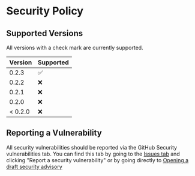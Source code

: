 # Security Policy

## Supported Versions

All versions with a check mark are currently supported.

| Version | Supported          |
| ------- | ------------------ |
| 0.2.3   | :white_check_mark: |
| 0.2.2   | :x:                |
| 0.2.1   | :x:                |
| 0.2.0   | :x:                |
| < 0.2.0 | :x:                |

## Reporting a Vulnerability

All security vulnerabilities should be reported via the GitHub Security vulnerabilities tab. You can find this tab by going to the [Issues tab](https://github.com/invernyx/smartcars-3-public-api/issues/new/choose) and clicking "Report a security vulnerability" or by going directly to [Opening a draft security advisory](https://github.com/invernyx/smartcars-3-public-api/security/advisories/new)
